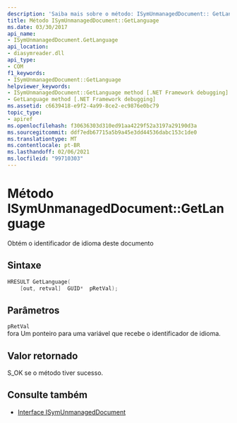 ```yaml
---
description: 'Saiba mais sobre o método: ISymUnmanagedDocument:: GetLanguage'
title: Método ISymUnmanagedDocument::GetLanguage
ms.date: 03/30/2017
api_name:
- ISymUnmanagedDocument.GetLanguage
api_location:
- diasymreader.dll
api_type:
- COM
f1_keywords:
- ISymUnmanagedDocument::GetLanguage
helpviewer_keywords:
- ISymUnmanagedDocument::GetLanguage method [.NET Framework debugging]
- GetLanguage method [.NET Framework debugging]
ms.assetid: c6639418-e9f2-4a99-8ce2-ec9876e0bc79
topic_type:
- apiref
ms.openlocfilehash: f30636303d310ed91aa4229f52a3197a29190d3a
ms.sourcegitcommit: ddf7edb67715a5b9a45e3dd44536dabc153c1de0
ms.translationtype: MT
ms.contentlocale: pt-BR
ms.lasthandoff: 02/06/2021
ms.locfileid: "99710303"
---
```

# <a name="isymunmanageddocumentgetlanguage-method"></a>Método ISymUnmanagedDocument::GetLanguage

Obtém o identificador de idioma deste documento  
  
## <a name="syntax"></a>Sintaxe  
  
```cpp  
HRESULT GetLanguage(  
    [out, retval]  GUID*  pRetVal);  
```  
  
## <a name="parameters"></a>Parâmetros  

 `pRetVal`  
 fora Um ponteiro para uma variável que recebe o identificador de idioma.  
  
## <a name="return-value"></a>Valor retornado  

 S_OK se o método tiver sucesso.  
  
## <a name="see-also"></a>Consulte também

- [Interface ISymUnmanagedDocument](isymunmanageddocument-interface.md)
